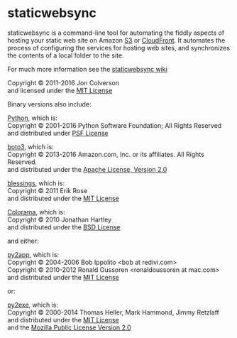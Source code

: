 # staticwebsync

staticwebsync is a command-line tool for automating the fiddly aspects of hosting your static web site on Amazon [S3](https://aws.amazon.com/s3/) or [CloudFront](https://aws.amazon.com/cloudfront/). It automates the process of configuring the services for hosting web sites, and synchronizes the contents of a local folder to the site.

For much more information see the [staticwebsync wiki](http://staticwebsync.jjc1138.net/)


Copyright © 2011-2016 Jon Colverson  
and licensed under the [MIT License](https://opensource.org/licenses/MIT)

Binary versions also include:

[Python](https://www.python.org/), which is:  
Copyright © 2001-2016 Python Software Foundation; All Rights Reserved  
and distributed under [PSF License](http://docs.python.org/license.html)

[boto3](https://github.com/boto/boto3), which is:  
Copyright © 2013-2016 Amazon.com, Inc. or its affiliates. All Rights Reserved.  
and distributed under the [Apache License, Version 2.0](http://aws.amazon.com/apache2.0/)

[blessings](https://github.com/erikrose/blessings), which is:  
Copyright © 2011 Erik Rose  
and distributed under the [MIT License](https://opensource.org/licenses/MIT)

[Colorama](https://github.com/tartley/colorama), which is:  
Copyright © 2010 Jonathan Hartley  
and distributed under the [BSD License](https://github.com/tartley/colorama/blob/master/LICENSE.txt)

and either:

[py2app](https://pythonhosted.org/py2app/), which is:  
Copyright © 2004-2006 Bob Ippolito &lt;bob at redivi.com&gt;  
Copyright © 2010-2012 Ronald Oussoren &lt;ronaldoussoren at mac.com&gt;  
and distributed under the [MIT License](https://opensource.org/licenses/MIT)

or:

[py2exe](http://www.py2exe.org/), which is:  
Copyright © 2000-2014 Thomas Heller, Mark Hammond, Jimmy Retzlaff  
and distributed under the [MIT License](https://opensource.org/licenses/MIT)  
and the [Mozilla Public License Version 2.0](https://www.mozilla.org/en-US/MPL/2.0/)
